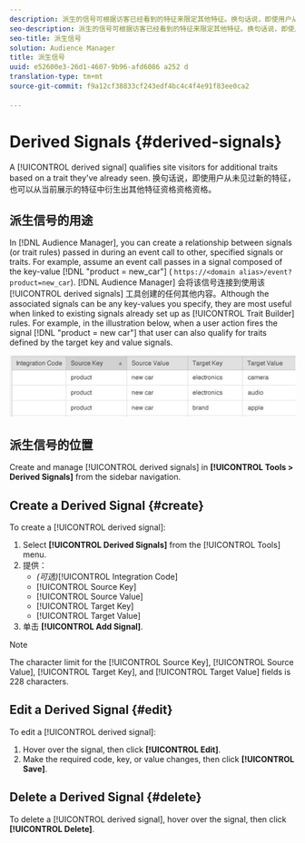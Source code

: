 ```yaml
---
description: 派生的信号可根据访客已经看到的特征来限定其他特征。换句话说，即使用户从未见过新的特征，也可以从当前展示的特征中衍生出其他特征资格资格资格。
seo-description: 派生的信号可根据访客已经看到的特征来限定其他特征。换句话说，即使用户从未见过新的特征，也可以从当前展示的特征中衍生出其他特征资格资格资格。
seo-title: 派生信号
solution: Audience Manager
title: 派生信号
uuid: e52600e3-26d1-4607-9b96-afd6086 a252 d
translation-type: tm+mt
source-git-commit: f9a12cf38833cf243edf4bc4c4f4e91f83ee0ca2

---
```



# Derived Signals {#derived-signals}

A [!UICONTROL derived signal] qualifies site visitors for additional traits based on a trait they&#39;ve already seen. 换句话说，即使用户从未见过新的特征，也可以从当前展示的特征中衍生出其他特征资格资格资格。

<!-- c_tb_derived_signal.xml -->

## 派生信号的用途

In [!DNL Audience Manager], you can create a relationship between signals (or trait rules) passed in during an event call to other, specified signals or traits. For example, assume an event call passes in a signal composed of the key-value [!DNL "product = new_car"] ( `https://<domain alias>/event?product=new_car`). [!DNL Audience Manager] 会将该信号连接到使用该 [!UICONTROL derived signals] 工具创建的任何其他内容。Although the associated signals can be any key-values you specify, they are most useful when linked to existing signals already set up as [!UICONTROL Trait Builder] rules. For example, in the illustration below, when a user action fires the signal [!DNL "product = new car"] that user can also qualify for traits defined by the target key and value signals.

![](assets/derived_signal_example.png)

## 派生信号的位置

Create and manage [!UICONTROL derived signals] in **[!UICONTROL Tools > Derived Signals]** from the sidebar navigation.

## Create a Derived Signal {#create}

<!-- t_tb_create_derived.xml -->

To create a [!UICONTROL derived signal]:

1. Select **[!UICONTROL Derived Signals]** from the [!UICONTROL Tools] menu.
1. 提供：
   * *(可选)*[!UICONTROL Integration Code]
   * [!UICONTROL Source Key]
   * [!UICONTROL Source Value]
   * [!UICONTROL Target Key]
   * [!UICONTROL Target Value]
1. 单击 **[!UICONTROL Add Signal]**.

>[!NOTE]
>
>The character limit for the [!UICONTROL Source Key], [!UICONTROL Source Value], [!UICONTROL Target Key], and [!UICONTROL Target Value] fields is 228 characters.

## Edit a Derived Signal {#edit}

<!-- t_tb_edit_derived.xml -->

To edit a [!UICONTROL derived signal]:

1. Hover over the signal, then click **[!UICONTROL Edit]**.
2. Make the required code, key, or value changes, then click **[!UICONTROL Save]**.

## Delete a Derived Signal {#delete}

<!-- t_tb_delete_derived.xml -->

To delete a [!UICONTROL derived signal], hover over the signal, then click **[!UICONTROL Delete]**.
